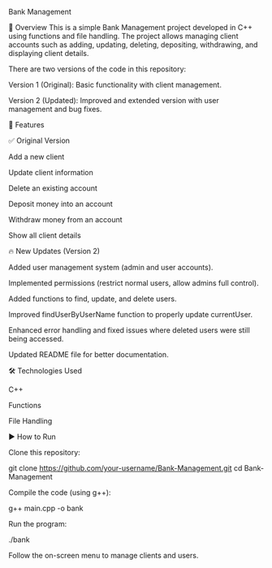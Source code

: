 Bank Management

📌 Overview
This is a simple Bank Management project developed in C++ using functions and file handling.
The project allows managing client accounts such as adding, updating, deleting, depositing, withdrawing, and displaying client details.

There are two versions of the code in this repository:

Version 1 (Original): Basic functionality with client management.

Version 2 (Updated): Improved and extended version with user management and bug fixes.

🚀 Features

✅ Original Version

Add a new client

Update client information

Delete an existing account

Deposit money into an account

Withdraw money from an account

Show all client details

🔥 New Updates (Version 2)

Added user management system (admin and user accounts).

Implemented permissions (restrict normal users, allow admins full control).

Added functions to find, update, and delete users.

Improved findUserByUserName function to properly update currentUser.

Enhanced error handling and fixed issues where deleted users were still being accessed.

Updated README file for better documentation.

🛠️ Technologies Used

C++

Functions

File Handling

▶️ How to Run

Clone this repository:

git clone https://github.com/your-username/Bank-Management.git
cd Bank-Management


Compile the code (using g++):

g++ main.cpp -o bank


Run the program:

./bank


Follow the on-screen menu to manage clients and users.

